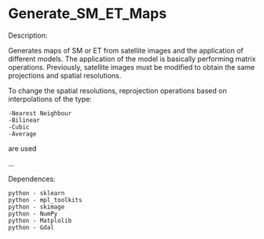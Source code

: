 # Generate_SM_ET_Maps


Description: 

Generates maps of SM or ET from satellite images and the application of different models. 
The application of the model is basically performing matrix operations. Previously, satellite 
images must be modified to obtain the same projections and spatial resolutions.

To change the spatial resolutions, reprojection operations based on interpolations of the type: 

    -Nearest Neighbour
    -Bilinear
    -Cubic
    -Average

are used



...


Dependences:

    python - sklearn
    python - mpl_toolkits
    python - skimage
    python - NumPy
    python - Matplolib
    python - Gdal



